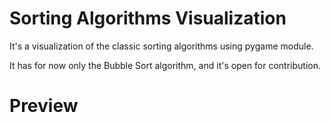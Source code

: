 # Sorting Algorithms Visualization
It's a visualization of the classic sorting algorithms using pygame module.

It has for now only the Bubble Sort algorithm, and it's open for contribution.

# Preview
